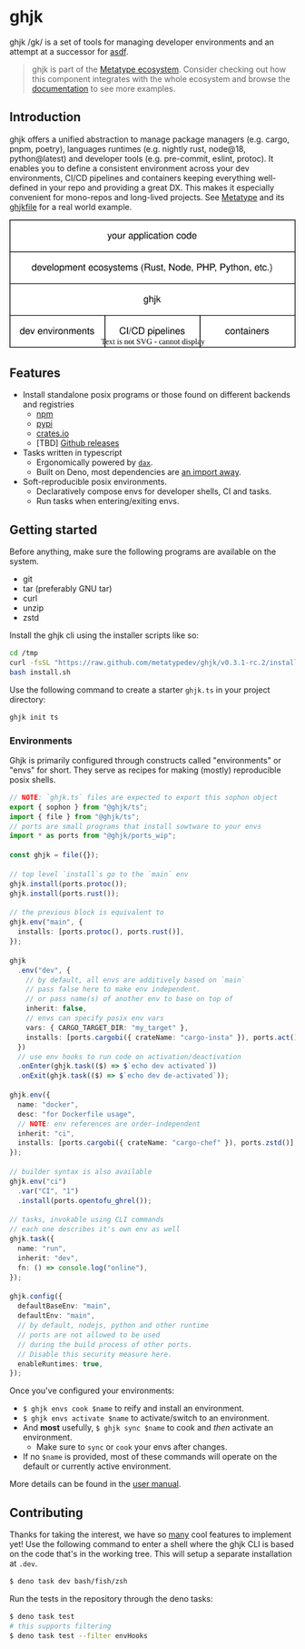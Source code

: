 # ghjk

ghjk /gk/ is a set of tools for managing developer environments and an attempt at a successor for [asdf](https://github.com/asdf-vm/asdf).

> ghjk is part of the
> [Metatype ecosystem](https://github.com/metatypedev/metatype). Consider
> checking out how this component integrates with the whole ecosystem and browse
> the
> [documentation](https://metatype.dev?utm_source=github&utm_medium=readme&utm_campaign=ghjk)
> to see more examples.

## Introduction

ghjk offers a unified abstraction to manage package managers (e.g. cargo, pnpm, poetry), languages runtimes (e.g. nightly rust, node@18, python@latest) and developer tools (e.g. pre-commit, eslint, protoc). 
It enables you to define a consistent environment across your dev environments, CI/CD pipelines and containers keeping everything well-defined in your repo and providing a great DX. 
This makes it especially convenient for mono-repos and long-lived projects. See [Metatype](https://github.com/metatypedev/metatype) and its [ghjkfile](https://github.com/metatypedev/metatype/blob/main/ghjk.ts) for a real world example.

<p align="center">
  <img src="./docs/ghjk.drawio.svg" alt="ghjk" />
</p>

## Features

- Install standalone posix programs or those found on different backends and registries 
  - [npm](./ports/npmi.ts)
  - [pypi](./ports/pipi.ts)
  - [crates.io](./ports/cargobi.ts)
  - [TBD] [Github releases](https://github.com/metatypedev/ghjk/issues/79)
- Tasks written in typescript
  - Ergonomically powered by [`dax`](https://github.com/dsherret/dax).
  - Built on Deno, most dependencies are [an import away](https://docs.deno.com/runtime/fundamentals/modules/#importing-third-party-modules-and-libraries).
- Soft-reproducible posix environments.
  - Declaratively compose envs for developer shells, CI and tasks.
  - Run tasks when entering/exiting envs.

## Getting started

Before anything, make sure the following programs are available on the system.

- git
- tar (preferably GNU tar)
- curl
- unzip
- zstd

Install the ghjk cli using the installer scripts like so:

<!-- FIXME: revert to simple pipe on next release -->
```bash
cd /tmp
curl -fsSL "https://raw.github.com/metatypedev/ghjk/v0.3.1-rc.2/install.sh" > install.sh
bash install.sh
```

Use the following command to create a starter `ghjk.ts` in your project directory:

```bash
ghjk init ts
```

### Environments

Ghjk is primarily configured through constructs called "environments" or "envs" for short.
They serve as recipes for making (mostly) reproducible posix shells.

```ts
// NOTE: `ghjk.ts` files are expected to export this sophon object
export { sophon } from "@ghjk/ts";
import { file } from "@ghjk/ts";
// ports are small programs that install sowtware to your envs
import * as ports from "@ghjk/ports_wip";

const ghjk = file({});

// top level `install`s go to the `main` env
ghjk.install(ports.protoc());
ghjk.install(ports.rust());

// the previous block is equivalent to
ghjk.env("main", {
  installs: [ports.protoc(), ports.rust()],
});

ghjk
  .env("dev", {
    // by default, all envs are additively based on `main`
    // pass false here to make env independent.
    // or pass name(s) of another env to base on top of
    inherit: false,
    // envs can specify posix env vars
    vars: { CARGO_TARGET_DIR: "my_target" },
    installs: [ports.cargobi({ crateName: "cargo-insta" }), ports.act()],
  })
  // use env hooks to run code on activation/deactivation
  .onEnter(ghjk.task(($) => $`echo dev activated`))
  .onExit(ghjk.task(($) => $`echo dev de-activated`));

ghjk.env({
  name: "docker",
  desc: "for Dockerfile usage",
  // NOTE: env references are order-independent
  inherit: "ci",
  installs: [ports.cargobi({ crateName: "cargo-chef" }), ports.zstd()],
});

// builder syntax is also available
ghjk.env("ci")
  .var("CI", "1")
  .install(ports.opentofu_ghrel());

// tasks, invokable using CLI commands
// each one describes it's own env as well
ghjk.task({
  name: "run",
  inherit: "dev",
  fn: () => console.log("online"),
});

ghjk.config({
  defaultBaseEnv: "main",
  defaultEnv: "main",
  // by default, nodejs, python and other runtime
  // ports are not allowed to be used
  // during the build process of other ports.
  // Disable this security measure here.
  enableRuntimes: true,
});
```

Once you've configured your environments:

- `$ ghjk envs cook $name` to reify and install an environment.
- `$ ghjk envs activate $name` to activate/switch to an environment.
- And **most** usefully, `$ ghjk sync $name` to cook and _then_ activate an
  environment.
  - Make sure to `sync` or `cook` your envs after changes.
- If no `$name` is provided, most of these commands will operate on the default
  or currently active environment.

More details can be found in the [user manual](./docs/manual.md).

## Contributing

Thanks for taking the interest, we have so [many](https://github.com/metatypedev/ghjk/issues?q=sort%3Aupdated-desc+is%3Aissue+is%3Aopen) cool features to implement yet!
Use the following command to enter a shell where the ghjk CLI is based on the code that's in the working tree.
This will setup a separate installation at `.dev`.

```bash
$ deno task dev bash/fish/zsh
```

Run the tests in the repository through the deno tasks:

```bash
$ deno task test
# this supports filtering
$ deno task test --filter envHooks
```
